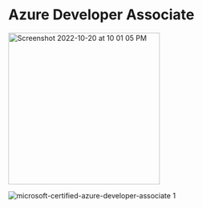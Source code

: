# Azure Developer Associate


<img width="302" alt="Screenshot 2022-10-20 at 10 01 05 PM" src="https://user-images.githubusercontent.com/73629052/197006406-0468dbe8-7682-4252-ad2b-b7752f0ff34d.png">


![microsoft-certified-azure-developer-associate 1](https://user-images.githubusercontent.com/73629052/197006663-b236c0ad-b747-4419-a3a5-085ddbadd38a.png)
